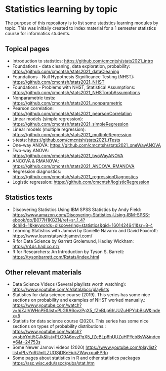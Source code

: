 # Statistics learning by topic

The purpose of this repository is to list some statistics learning modules by topic. This was initially created to index material for a 1 semester statistics course for informatics students.

## Topical pages

* Introduction to statistics: https://github.com/cmcntsh/stats2021_intro
* Foundations - data cleaning, data exploration, probability: https://github.com/cmcntsh/stats2021_dataCleaning
* Foundations - Null Hypothesis Significance Testing (NHST): https://github.com/cmcntsh/stats2021_NHST
* Foundations - Problems with NHST, Statistical Assumptions: https://github.com/cmcntsh/stats2021_NHSTprobAssumptions
* Nonparametric tests: https://github.com/cmcntsh/stats2021_nonparametric
* Pearson correlation: https://github.com/cmcntsh/stats2021_pearsonCorrelation
* Linear models (simple regression): https://github.com/cmcntsh/stats2021_simpleRegression
* Linear models (multiple regression): https://github.com/cmcntsh/stats2021_multipleRegression
* t-tests: https://github.com/cmcntsh/stats2021_tTests
* One-way ANOVA: https://github.com/cmcntsh/stats2021_oneWayANOVA
* Two-way ANOVA: https://github.com/cmcntsh/stats2021_twoWayANOVA
* ANCOVA & RMANOVA: https://github.com/cmcntsh/stats2021_ANCOVA_RMANOVA
* Regression diagnostics: https://github.com/cmcntsh/stats2021_regressionDiagnostics
* Logistic regression: https://github.com/cmcntsh/logisticRegression

## Statistics texts

* Discovering Statistics Using IBM SPSS Statistics by Andy Field: https://www.amazon.com/Discovering-Statistics-Using-IBM-SPSS-ebook/dp/B077H1KGZN/ref=sr_1_4?dchild=1&keywords=discovering+statistics&qid=1601424641&sr=8-4
* Learning Statistics with Jamovi by Danielle Navarro and David Foxcroft: https://www.learnstatswithjamovi.com/
* R for Data Science by Garrett Grolemund, Hadley Wickham: https://r4ds.had.co.nz/
* R for Researchers: An Introduction by Tyson S. Barrett: https://tysonbarrett.com/Rstats/index.html

## Other relevant materials

* Data Science Videos (Several playlists worth watching): https://www.youtube.com/c/datalabcc/playlists
* Statistics for data science course (2019). This series has some nice sections on probability and examples of NHST worked manually.: https://www.youtube.com/watch?v=hjZJIVWHnPE&list=PLG9A6ovzPqX5_fZeBLp6hUUZuHPYcbBsW&index=5
* Statistis for data science course (2020). This series has some nice sections on types of probability distributions.: https://www.youtube.com/watch?v=sbbYntt5CJk&list=PLG9A6ovzPqX5_fZeBLp6hUUZuHPYcbBsW&index=6&t=24753s
* Some Newer Jamovi videos (2020) https://www.youtube.com/playlist?list=PLvYqRUmlLZUOSjDKeEiukZWayxpuiFPRp
* Some pages about statistics in R and other statistics packages https://ssc.wisc.edu/sscc/pubs/stat.htm
